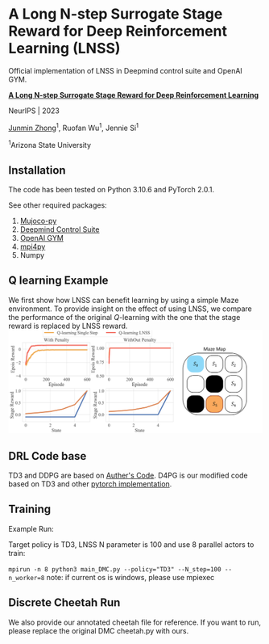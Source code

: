 # A Long N-step Surrogate Stage Reward for Deep Reinforcement Learning (LNSS)
Official implementation of LNSS in Deepmind control suite and OpenAI GYM.


**[A Long N-step Surrogate Stage Reward for Deep Reinforcement Learning](https://nips.cc/virtual/2023/poster/72325)**

NeurIPS | 2023

[Junmin Zhong](https://scholar.google.com/citations?user=uVv_eWQAAAAJ&hl=en&oi=ao)<sup>1</sup>, Ruofan Wu<sup>1</sup>, Jennie Si<sup>1</sup>

<sup>1</sup>Arizona State University

## Installation

The code has been tested on Python 3.10.6 and PyTorch 2.0.1. 

See other required packages:
  1. [Mujoco-py](https://github.com/openai/mujoco-py)
  2. [Deepmind Control Suite](https://github.com/google-deepmind/dm_control)
  3. [OpenAI GYM](https://github.com/openai/gym)
  4. [mpi4py](https://pypi.org/project/mpi4py/)
  5. Numpy

## Q learning Example

We first show how LNSS can benefit learning by using a simple Maze environment. To provide insight on the effect of using LNSS, we compare the performance of the original $Q$-learning with the one that the stage reward is replaced by LNSS reward. 
![Maze Environment and Results](Q_result.png)

## DRL Code base

TD3 and DDPG are based on [Auther's Code](https://github.com/sfujim/TD3). D4PG is our modified code based on TD3 and other [pytorch implementation](https://github.com/schatty/d4pg-pytorch).

## Training

Example Run:

Target policy is TD3, LNSS N parameter is 100 and use 8 parallel actors to train:

```mpirun -n 8 python3 main_DMC.py --policy="TD3" --N_step=100 --n_worker=8```
note: if current os is windows, please use mpiexec

## Discrete Cheetah Run

We also provide our annotated cheetah file for reference. If you want to run, please replace the original DMC cheetah.py with ours.
